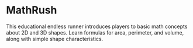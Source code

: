 # MathRush
This educational endless runner introduces players to basic math concepts about 2D and 3D shapes. Learn formulas for area, perimeter, and volume, along with simple shape characteristics.
